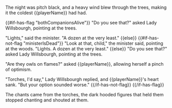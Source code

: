 The night was pitch black, and a heavy wind blew through the trees, making it the coldest {{playerName}} had had.

{{#if-has-flag "bothCompanionsAlive"}}
"Do you see that?" asked Lady Willsbourgh, pointing at the trees.

"Lights," said the minister. "A dozen at the very least."
{{else}}
{{#if-has-not-flag "ministerIsDead"}}
"Look at that, child," the minister said, pointing at the woods. "Lights. A dozen at the very least."
{{else}}
"Do you see that?" asked Lady Willsbourgh, pointing at the trees.

"Are they owls on flames?" asked {{playerName}}, allowing herself a pinch of optimism.

"Torches, I'd say," Lady Willsbourgh replied, and {{playerName}}'s heart sank. "But your option sounded worse."
{{/if-has-not-flag}}
{{/if-has-flag}}

The chants came from the torches, the dark hooded figures that held them stopped chanting and shouted at them.
